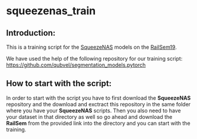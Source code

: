 # squeezenas_train

## Introduction:
This is a training script for the [SqueezeNAS](https://github.com/ashaw596/squeezenas) models
on the [RailSem19](https://wilddash.cc/railsem19).

We have used the help of the following repository for our training script: https://github.com/qubvel/segmentation_models.pytorch



## How to start with the script:
In order to start with the script you have to first download the **SqueezeNAS** repository and the download and exctract this repository in the same folder where you have your **SqueezeNAS** scripts. Then you also need to have your dataset in that directory as well so go ahead and download the **RailSem** from the provided link into the directory and you can start with the training.


